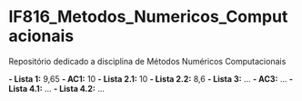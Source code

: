 # IF816_Metodos_Numericos_Computacionais
Repositório dedicado a disciplina de Métodos Numéricos Computacionais

**- Lista 1:** 9,65
**- AC1:** 10
**- Lista 2.1:** 10
**- Lista 2.2:** 8,6
**- Lista 3:** ...
**- AC3:** ...
**- Lista 4.1:** ...
**- Lista 4.2:** ...
